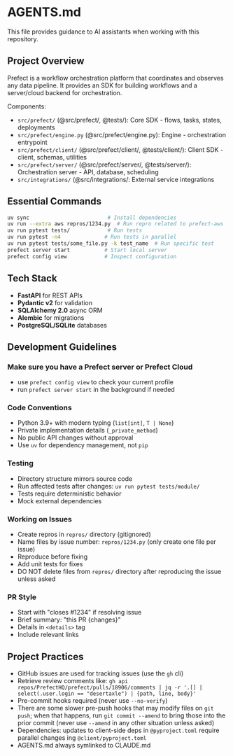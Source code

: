 # AGENTS.md

This file provides guidance to AI assistants when working with this repository.

## Project Overview

Prefect is a workflow orchestration platform that coordinates and observes any data pipeline. It provides an SDK for building workflows and a server/cloud backend for orchestration.

Components:

- `src/prefect/` (@src/prefect/, @tests/): Core SDK - flows, tasks, states, deployments
- `src/prefect/engine.py` (@src/prefect/engine.py): Engine - orchestration entrypoint
- `src/prefect/client/` (@src/prefect/client/, @tests/client/): Client SDK - client, schemas, utilities
- `src/prefect/server/` (@src/prefect/server/, @tests/server/): Orchestration server - API, database, scheduling
- `src/integrations/` (@src/integrations/: External service integrations

## Essential Commands

```bash
uv sync                         # Install dependencies
uv run --extra aws repros/1234.py  # Run repro related to prefect-aws
uv run pytest tests/            # Run tests
uv run pytest -n4              # Run tests in parallel
uv run pytest tests/some_file.py -k test_name  # Run specific test
prefect server start           # Start local server
prefect config view            # Inspect configuration
```

## Tech Stack

- **FastAPI** for REST APIs
- **Pydantic v2** for validation
- **SQLAlchemy 2.0** async ORM
- **Alembic** for migrations
- **PostgreSQL/SQLite** databases

## Development Guidelines

### Make sure you have a Prefect server or Prefect Cloud
- use `prefect config view` to check your current profile
- run `prefect server start` in the background if needed


### Code Conventions

- Python 3.9+ with modern typing (`list[int]`, `T | None`)
- Private implementation details (`_private_method`)
- No public API changes without approval
- Use `uv` for dependency management, not `pip`

### Testing

- Directory structure mirrors source code
- Run affected tests after changes: `uv run pytest tests/module/`
- Tests require deterministic behavior
- Mock external dependencies

### Working on Issues

- Create repros in `repros/` directory (gitignored)
- Name files by issue number: `repros/1234.py` (only create one file per issue)
- Reproduce before fixing
- Add unit tests for fixes
- DO NOT delete files from `repros/` directory after reproducing the issue unless asked

### PR Style

- Start with "closes #1234" if resolving issue
- Brief summary: "this PR {changes}"
- Details in `<details>` tag
- Include relevant links

## Project Practices

- GitHub issues are used for tracking issues (use the `gh` cli)
- Retrieve review comments like: `gh api repos/PrefectHQ/prefect/pulls/18906/comments | jq -r '.[] | select(.user.login == "desertaxle") | {path, line, body}'`
- Pre-commit hooks required (never use `--no-verify`)
- There are some slower pre-push hooks that may modify files on `git push`; when that happens, run `git commit --amend` to bring those into the prior commit (never use `--amend` in any other situation unless asked)
- Dependencies: updates to client-side deps in `@pyproject.toml` require parallel changes ing `@client/pyproject.toml`
- AGENTS.md always symlinked to CLAUDE.md
